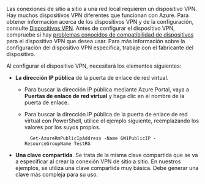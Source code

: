 Las conexiones de sitio a sitio a una red local requieren un dispositivo VPN. Hay muchos dispositivos VPN diferentes que funcionan con Azure. Para obtener información acerca de los dispositivos VPN y de la configuración, consulte [Dispositivos VPN](../articles/vpn-gateway/vpn-gateway-about-vpn-devices.md). Antes de configurar el dispositivo VPN, compruebe si hay [problemas conocidos de compatibilidad de dispositivos](../articles/vpn-gateway/vpn-gateway-about-vpn-devices.md#known) para el dispositivo VPN que desea usar. Para más información sobre la configuración del dispositivo VPN específica, trabaje con el fabricante del dispositivo.

Al configurar el dispositivo VPN, necesitará los elementos siguientes:

- **La dirección IP pública** de la puerta de enlace de red virtual.

    -  Para buscar la dirección IP pública mediante Azure Portal, vaya a **Puertas de enlace de red virtual** y haga clic en el nombre de la puerta de enlace. 

    - Para buscar la dirección IP pública de la puerta de enlace de red virtual con PowerShell, utilice el ejemplo siguiente, reemplazando los valores por los suyos propios.

            Get-AzureRmPublicIpAddress -Name GW1PublicIP -ResourceGroupName TestRG
- **Una clave compartida**. Se trata de la misma clave compartida que se va a especificar al crear la conexión VPN de sitio a sitio. En nuestros ejemplos, se utiliza una clave compartida muy básica. Debe generar una clave más compleja para su uso.




